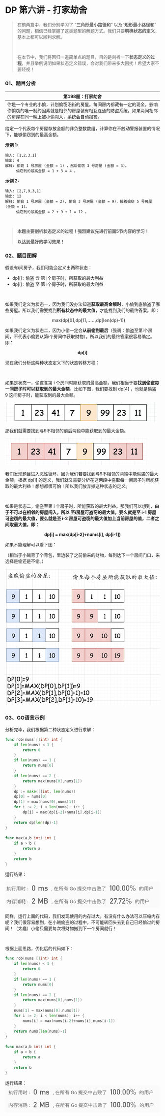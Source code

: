 # DP 第六讲 - 打家劫舍

> 在前两篇中，我们分别学习了 “**三角形最小路径和**” 以及“**矩形最小路径和**” 的问题，相信已经掌握了这类题型的解题方式。我们只要**明确状态的定义**，基本上都可以顺利求解。
>
> <br/>
>
> 在本节中，我们将回归一道简单点的题目，目的是剖析一下**状态定义的过程**，并且举例说明如果状态定义错误，会对我们带来多大困扰！希望大家不要轻视！

### 01、题目分析

| 第198题：打家劫舍                                            |
| ------------------------------------------------------------ |
| 你是一个专业的小偷，计划偷窃沿街的房屋。每间房内都藏有一定的现金，影响你偷窃的唯一制约因素就是相邻的房屋装有相互连通的防盗系统，如果两间相邻的房屋在同一晚上被小偷闯入，系统会自动报警。 |

给定一个代表每个房屋存放金额的非负整数数组，计算你在不触动警报装置的情况下，能够偷窃到的最高金额。

**示例 1:**

```
输入: [1,2,3,1]
输出: 4
解释: 偷窃 1 号房屋 (金额 = 1) ，然后偷窃 3 号房屋 (金额 = 3)。
	 偷窃到的最高金额 = 1 + 3 = 4 。
```

**示例 2:**

```
输入: [2,7,9,3,1]
输出: 12
解释: 偷窃 1 号房屋 (金额 = 2), 偷窃 3 号房屋 (金额 = 9)，接着偷窃 5 号房屋 (金额 = 1)。
     偷窃到的最高金额 = 2 + 9 + 1 = 12 。
```

<br/>

> **本题主要剖析状态定义的过程！强烈建议先进行前面5节内容的学习！**
>
> **以达到最好的学习效果！**

### 02、题目图解

假设有i间房子，我们可能会定义出两种状态：

- dp[i] : 偷盗 含 第 i个房子时，所获取的最大利益
- dp[i] : 偷盗 至 第 i个房子时，所获取的最大利益

<br/>

如果我们定义为状态一，因为我们没办法知道**获取最高金额时**，小偷到底偷盗了哪些房屋。所以我们需要找到**所有状态中的最大值**，才能找到我们的最终答案。即：

><center><b> max(dp[0],dp[1],.....,dp[len(dp)-1]) </b></center>

如果我们定义为状态二，因为小偷一定会**从前偷到最后**（强调：偷盗至第i个房间，不代表小偷要从第i个房间中获取财物）。所以我们的最终答案很容易确定。即：

<center><b> dp[i] </b></center>

现在我们分析这两种状态定义下的状态转移方程：

<br/>

如果是状态一，偷盗含第 i 个房间时能获取的最高金额，我们相当于要**找到偷盗每一间房子时可以获取到的最大金额**。比如下图，我们要找到 dp[4] ，也就是偷盗 9 这间房子时，能获取到的最大金额。

<img src="206/1.jpg" alt="PNG" style="zoom: 67%;" />

那我们就需要找到与9不相邻的前后两段中能获取到的最大金额。

<img src="206/2.jpg" alt="PNG" style="zoom: 67%;" />

我们发现题目进入恶性循环，因为我们若要找到与9不相邻的两端中能偷盗的最大金额，根据 dp[i] 的定义，我们就又需要分析在这两段中盗取每一间房子时所能获取的最大利益！想想都很可怕！所以我们放弃掉这种状态的定义。

<br/>

如果是状态二，偷盗至第 i 个房子时，所能获取的最大利益。那我们可以想到，**由于不可以在相邻的房屋闯入，所以 至i房屋可盗窃的最大值，要么就是至 i-1 房屋可盗窃的最大值，要么就是至 i-2 房屋可盗窃的最大值加上当前房屋的值，二者之间取最大值，即：**

<center><b> dp[i] = max(dp[i-2]+nums[i], dp[i-1])</b></center>

如果不能理解可以看下图：

（相当于小贼背了个背包，里边装了之前偷来的财物，每到达下一个房间门口，来选择是偷还是不偷。）

<img src="206/3.png" alt="PNG" style="zoom: 67%;" />

### 03、GO语言示例

分析完毕，我们根据第二种状态定义进行求解：

```go
func rob(nums []int) int {
    if len(nums) < 1 {
        return 0
    }
    if len(nums) == 1 {
        return nums[0]
    }
    if len(nums) == 2 {
        return max(nums[0],nums[1])
    }
    dp := make([]int, len(nums))
    dp[0] = nums[0]
    dp[1] = max(nums[0],nums[1])
    for i := 2; i < len(nums); i++ {
        dp[i] = max(dp[i-2]+nums[i],dp[i-1])
    }
    return dp[len(dp)-1]
}

func max(a,b int) int {
    if a > b {
        return a
    }
    return b
}
```

运行结果：

<img src="206/4.jpg" alt="PNG" style="zoom: 67%;" />

同样，运行上面的代码，我们发现使用的内存过大。有没有什么办法可以压缩内存呢？我们很容易想到，在小贼偷盗的过程中，不可能转回头去到自己已经偷过的房间！（太蠢）小偷只需要每次将财物搬到下一个房间就行！

<br/>

根据上面思路，优化后的代码如下：

```go
func rob(nums []int) int {
    if len(nums) < 1 {
        return 0
    }
    if len(nums) == 1 {
        return nums[0]
    }
    if len(nums) == 2 {
        return max(nums[0],nums[1])
    }
    nums[1] = max(nums[0],nums[1])
    for i := 2; i < len(nums); i++ {
        nums[i] = max(nums[i-2]+nums[i],nums[i-1])
    }
    return nums[len(nums)-1]
}

func max(a,b int) int {
    if a > b {
        return a
    }
    return b
}
```

运行结果：<img src="206/5.jpg" alt="PNG" style="zoom: 67%;" />

